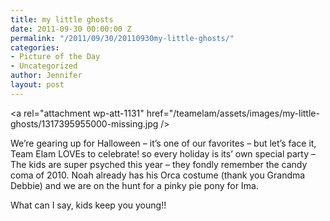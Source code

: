 ```yaml
---
title: my little ghosts
date: 2011-09-30 00:00:00 Z
permalink: "/2011/09/30/20110930my-little-ghosts/"
categories:
- Picture of the Day
- Uncategorized
author: Jennifer
layout: post
---
```


<a rel="attachment wp-att-1131" href="/teamelam/assets/images/my-little-ghosts/1317395955000-missing.jpg /></a>

We&#8217;re gearing up for Halloween &#8211; it&#8217;s one of our favorites &#8211; but let&#8217;s face it, Team Elam LOVEs to celebrate! so every holiday is its&#8217; own special party &#8211; The kids are super psyched this year &#8211; they fondly remember the candy coma of 2010. Noah already has his Orca costume (thank you Grandma Debbie) and we are on the hunt for a pinky pie pony for Ima.

What can I say, kids keep you young!!

&nbsp;

&nbsp;

